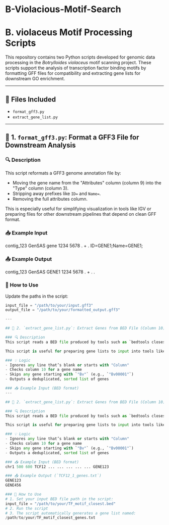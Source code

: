 # B-Violacious-Motif-Search
# B. violaceus Motif Processing Scripts

This repository contains two Python scripts developed for genomic data processing in the *Botrylloides violaceus* motif scanning project. These scripts support the analysis of transcription factor binding motifs by formatting GFF files for compatibility and extracting gene lists for downstream GO enrichment.

---

## 📁 Files Included

- `format_gff3.py`  
- `extract_gene_list.py`

---

## 🔧 1. `format_gff3.py`: Format a GFF3 File for Downstream Analysis

### 🔍 Description
This script reformats a GFF3 genome annotation file by:
- Moving the gene name from the "Attributes" column (column 9) into the "Type" column (column 3).
- Stripping away prefixes like `ID=` and `Name=`.
- Removing the full attributes column.

This is especially useful for simplifying visualization in tools like IGV or preparing files for other downstream pipelines that depend on clean GFF format.

### 📥 Example Input
contig_123 GenSAS gene 1234 5678 . + . ID=GENE1;Name=GENE1;


### 📤 Example Output
contig_123 GenSAS GENE1 1234 5678 . + . .


### 🚀 How to Use
Update the paths in the script:
```python
input_file = "/path/to/your/input.gff3"
output_file = "/path/to/your/formatted_output.gff3"

---

## 🧬 2. `extract_gene_list.py`: Extract Genes from BED File (Column 10)

### 🔍 Description
This script reads a BED file produced by tools such as `bedtools closest`, where the **10th column** contains the name of the nearest gene to a transcription factor motif. It extracts all non-placeholder gene names (i.e., skips entries starting with `Bv`) and writes them to a clean `.txt` file for GO enrichment analysis.

This script is useful for preparing gene lists to input into tools like [g:Profiler](https://biit.cs.ut.ee/gprofiler/), [PANTHER](http://pantherdb.org/), or other gene ontology enrichment platforms.

### 💡 Logic
- Ignores any line that’s blank or starts with "Column"
- Checks column 10 for a gene name
- Skips any gene starting with `"Bv"` (e.g., `"Bv00001"`)
- Outputs a deduplicated, sorted list of genes

### 📥 Example Input (BED format)
---

## 🧬 2. `extract_gene_list.py`: Extract Genes from BED File (Column 10)

### 🔍 Description
This script reads a BED file produced by tools such as `bedtools closest`, where the **10th column** contains the name of the nearest gene to a transcription factor motif. It extracts all non-placeholder gene names (i.e., skips entries starting with `Bv`) and writes them to a clean `.txt` file for GO enrichment analysis.

This script is useful for preparing gene lists to input into tools like [g:Profiler](https://biit.cs.ut.ee/gprofiler/), [PANTHER](http://pantherdb.org/), or other gene ontology enrichment platforms.

### 💡 Logic
- Ignores any line that’s blank or starts with "Column"
- Checks column 10 for a gene name
- Skips any gene starting with `"Bv"` (e.g., `"Bv00001"`)
- Outputs a deduplicated, sorted list of genes

### 📥 Example Input (BED format)
chr1 500 600 TCF12 ... ... ... ... ... GENE123

### 📤 Example Output (`TCF12_1_genes.txt`)
GENE123
GENE456

### 🚀 How to Use
# 1. Set your input BED file path in the script:
input_file = "/path/to/your/TF_motif_closest.bed"
# 2. Run the script 
# 3. The script automatically generates a gene list named: 
/path/to/your/TF_motif_closest_genes.txt
